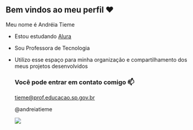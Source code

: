 ## Bem vindos ao meu perfil ❤️

Meu nome é Andréia Tieme
- Estou estudando [Alura](https://www.alura.com.br)
- Sou Professora de Tecnologia
- Utilizo esse espaço para minha organização e compartilhamento dos meus projetos desenvolvidos


  ### Você pode entrar em contato comigo 📫
  
  tieme@prof.educacao.sp.gov.br

  @andreiatieme

  ![](https://media.tenor.com/HJ8Nxo6FkI0AAAAM/broncos-hello.gif)
